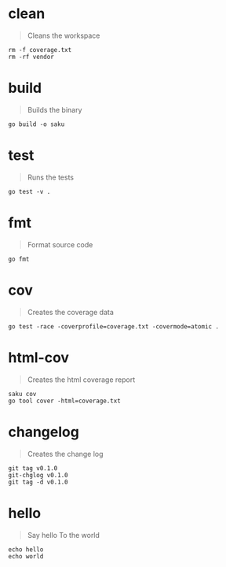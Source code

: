 # clean
> Cleans the workspace

    rm -f coverage.txt
    rm -rf vendor

# build
> Builds the binary

    go build -o saku

# test
> Runs the tests

    go test -v .

# fmt
> Format source code

    go fmt

# cov
> Creates the coverage data

    go test -race -coverprofile=coverage.txt -covermode=atomic .

# html-cov
> Creates the html coverage report

    saku cov
    go tool cover -html=coverage.txt

# changelog
> Creates the change log

    git tag v0.1.0
    git-chglog v0.1.0
    git tag -d v0.1.0

# hello
> Say hello
> To the world

    echo hello
    echo world
